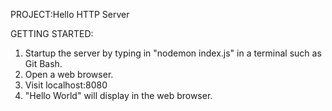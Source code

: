 PROJECT:Hello HTTP Server

GETTING STARTED:
1) Startup the server by typing in "nodemon index.js" in a terminal such as Git Bash.
2) Open a web browser.
3) Visit localhost:8080 
4) "Hello World" will display in the web browser. 